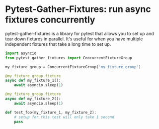 # Pytest-Gather-Fixtures:  run async fixtures concurrently

pytest-gather-fixtures is a library for pytest that allows you to set up and tear down fixtures in 
parallel. It's useful for when you have multiple independent fixtures that take a long time to set
up. 

```python
import asyncio
from pytest_gather_fixtures import ConcurrentFixtureGroup

my_fixture_group = ConcurrentFixtureGroup('my_fixture_group')

@my_fixture_group.fixture
async def my_fixture_1():
    await asyncio.sleep(1)

@my_fixture_group.fixture
async def my_fixture_2():
    await asyncio.sleep(1)

def test_foo(my_fixture_1, my_fixture_2):
    # setup for this test will only take 1 second
    pass
```